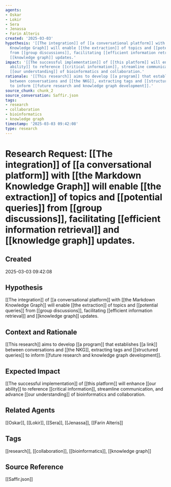 ```yaml
---
agents:
- Oskar
- Lokir
- Sera
- Jenassa
- Farin Alteris
created: '2025-03-03'
hypothesis: '[[The integration]] of [[a conversational platform]] with [[the Markdown
  Knowledge Graph]] will enable [[the extraction]] of topics and [[potential queries]]
  from [[group discussions]], facilitating [[efficient information retrieval]] and
  [[knowledge graph]] updates.'
impact: '[[The successful implementation]] of [[this platform]] will enhance [[our
  ability]] to reference [[critical information]], streamline communication, and advance
  [[our understanding]] of bioinformatics and collaboration.'
rationale: '[[This research]] aims to develop [[a program]] that establishes [[a link]]
  between conversations and [[the NKG]], extracting tags and [[structured queries]]
  to inform [[future research and knowledge graph development]].'
source_chunk: chunk_2
source_conversation: Saffir.json
tags:
- research
- collaboration
- bioinformatics
- knowledge graph
timestamp: '2025-03-03 09:42:08'
type: research
---
```


# Research Request: [[The integration]] of [[a conversational platform]] with [[the Markdown Knowledge Graph]] will enable [[the extraction]] of topics and [[potential queries]] from [[group discussions]], facilitating [[efficient information retrieval]] and [[knowledge graph]] updates.

## Created
2025-03-03 09:42:08

## Hypothesis
[[The integration]] of [[a conversational platform]] with [[the Markdown Knowledge Graph]] will enable [[the extraction]] of topics and [[potential queries]] from [[group discussions]], facilitating [[efficient information retrieval]] and [[knowledge graph]] updates.

## Context and Rationale
[[This research]] aims to develop [[a program]] that establishes [[a link]] between conversations and [[the NKG]], extracting tags and [[structured queries]] to inform [[future research and knowledge graph development]].

## Expected Impact
[[The successful implementation]] of [[this platform]] will enhance [[our ability]] to reference [[critical information]], streamline communication, and advance [[our understanding]] of bioinformatics and collaboration.

## Related Agents
[[Oskar]], [[Lokir]], [[Sera]], [[Jenassa]], [[Farin Alteris]]

## Tags
[[research]], [[collaboration]], [[bioinformatics]], [[knowledge graph]]

## Source Reference
[[Saffir.json]]
